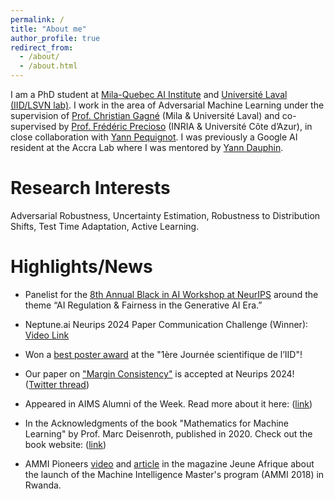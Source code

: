 ```yaml
---
permalink: /
title: "About me"
author_profile: true
redirect_from: 
  - /about/
  - /about.html
---
```


I am a PhD student at [Mila-Quebec AI Institute](https://mila.quebec/en/) and [Université Laval (IID/LSVN lab)](https://iid.ulaval.ca/en/). I work in the area of Adversarial Machine Learning under the supervision of [Prof. Christian Gagné](https://chgagne.github.io/english/) (Mila & Université Laval) and co-supervised by [Prof. Frédéric Precioso](https://www.i3s.unice.fr/~precioso/) (INRIA & Université Côte d’Azur), in close collaboration with [Yann Pequignot](https://www.irif.fr/~pequignot/). I was previously a Google AI resident at the Accra Lab where I was mentored by [Yann Dauphin](https://www.dauphin.io/).

Research Interests
======
Adversarial Robustness, Uncertainty Estimation, Robustness to Distribution Shifts, Test Time Adaptation, Active Learning.

Highlights/News
======
* Panelist for the [8th Annual Black in AI Workshop at NeurIPS](https://www.linkedin.com/posts/blackinai_rsvp-for-the-8th-annual-black-in-ai-workshop-activity-7264699464093696000-UUfg?utm_source=share&utm_medium=member_desktop) around the theme “AI Regulation & Fairness in the Generative AI Era.”

* Neptune.ai Neurips 2024 Paper Communication Challenge (Winner): [Video Link](https://youtu.be/bZ-m1lOOS70)

* Won a [best poster award](https://www.linkedin.com/posts/iid-ulaval_f%C3%A9licitations-aux-gagnantes-et-gagnants-du-activity-7261740406772568064-l7nk?utm_source=share&utm_medium=member_desktop) at the "1ère Journée scientifique de l’IID"!

* Our paper on ["Margin Consistency"](https://arxiv.org/abs/2406.18451) is accepted at Neurips 2024! ([Twitter thread](https://x.com/JNgnawe/status/1839315991018483971))

* Appeared in AIMS Alumni of the Week. Read more about it here: ([link](https://nexteinstein.org/alumoftheweek-jonas-ngnawe-aims-cameroon-17-ammi-19/))

* In the Acknowledgments of the book "Mathematics for Machine Learning" by Prof. Marc Deisenroth, published in 2020. Check out the book website: ([link](https://mml-book.github.io/))

* AMMI Pioneers [video](https://youtu.be/5Ssn-KYvdy0?si=6YJePlZg3ykAm2Cg) and [article](https://www.jeuneafrique.com/emploi-formation/655910/rwanda-les-premiers-jours-de-cours-des-etudiants-daims-kigali/) in the magazine Jeune Afrique about the launch of the Machine Intelligence Master's program (AMMI 2018) in Rwanda.
